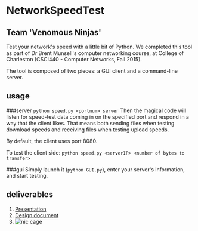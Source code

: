 # NetworkSpeedTest
## Team 'Venomous Ninjas'
Test your network's speed with a little bit of Python.
We completed this tool as part of Dr Brent Munsell's computer networking course, at College of Charleston (CSCI440 - Computer Networks, Fall 2015).

The tool is composed of two pieces: a GUI client and a command-line server.
## usage
###server
```python speed.py <portnum> server```
Then the magical code will listen for speed-test data coming in on the specified port and respond in a way that the client likes.
That means both sending files when testing download speeds and receiving files when testing upload speeds.

By default, the client uses port 8080. 

To test the client side:
```python speed.py <serverIP> <number of bytes to transfer>```

###gui
Simply launch it (`python GUI.py`), enter your server's information, and start testing.

## deliverables
1. [Presentation](https://docs.google.com/presentation/d/1wtkUrT7rsp_aM1Gm9MfwR15F5VKcbG8NarQNsRT8pCc/edit?usp=sharing)
2. [Design document](./finalDesignDoc.docx)
3. ![nic cage](https://stubbornthoughts.files.wordpress.com/2013/01/tumblr_m3fc1bghyt1rq84v4o1_1280.png)
